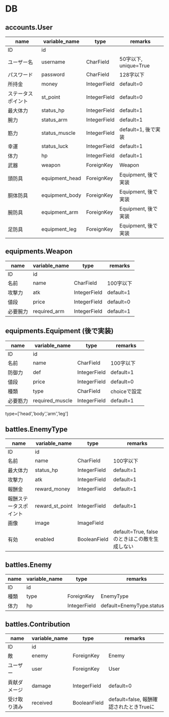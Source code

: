 # DB

## accounts.User

|name|variable_name|type|remarks|
|-|-|-|-|
|ID|id|||
|ユーザー名|username|CharField|50字以下, unique=True|
|パスワード|password|CharField|128字以下|
|所持金|money|IntegerField|default=0|
|ステータスポイント|st_point|IntegerField|default=0|
|最大体力|status_hp|IntegerField|default=1|
|腕力|status_arm|IntegerField|default=1|
|筋力|status_muscle|IntegerField|default=1, 後で実装|
|幸運|status_luck|IntegerField|default=1|
|体力|hp|IntegerField|default=1|
|武器|weapon|ForeignKey|Weapon|
|頭防具|equipment_head|ForeignKey|Equipment, 後で実装|
|胴体防具|equipment_body|ForeignKey|Equipment, 後で実装|
|腕防具|equipment_arm|ForeignKey|Equipment, 後で実装|
|足防具|equipment_leg|ForeignKey|Equipment, 後で実装|

## equipments.Weapon

|name|variable_name|type|remarks|
|-|-|-|-|
|ID|id|||
|名前|name|CharField|100字以下|
|攻撃力|atk|IntegerField|default=1|
|値段|price|IntegerField|default=0|
|必要腕力|required_arm|IntegerField|default=1|

## equipments.Equipment (後で実装)

|name|variable_name|type|remarks|
|-|-|-|-|
|ID|id|||
|名前|name|CharField|100字以下|
|防御力|def|IntegerField|default=1|
|値段|price|IntegerField|default=0|
|種類|type|CharField|choiceで設定|
|必要筋力|required_muscle|IntegerField|default=1|

type=['head','body','arm','leg']

## battles.EnemyType

|name|variable_name|type|remarks|
|-|-|-|-|
|ID|id|||
|名前|name|CharField|100字以下|
|最大体力|status_hp|IntegerField|default=1|
|攻撃力|atk|IntegerField|default=1|
|報酬金|reward_money|IntegerField|default=1|
|報酬ステータスポイント|reward_st_point|IntegerField|default=1|
|画像|image|ImageField||
|有効|enabled|BooleanField|default=True, falseのときはこの敵を生成しない|

## battles.Enemy

|name|variable_name|type|remarks|
|-|-|-|-|
|ID|id|||
|種類|type|ForeignKey|EnemyType|
|体力|hp|IntegerField|default=EnemyType.status_hp|

## battles.Contribution

|name|variable_name|type|remarks|
|-|-|-|-|
|ID|id|||
|敵|enemy|ForeignKey|Enemy|
|ユーザー|user|ForeignKey|User|
|貢献ダメージ|damage|IntegerField|default=0|
|受け取り済み|received|BooleanField|default=false, 報酬確認されたときTrueに|
